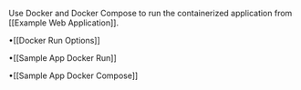 Use Docker and Docker Compose to run the containerized application from [[Example Web Application]].

•[[Docker Run Options]]

•[[Sample App Docker Run]]

•[[Sample App Docker Compose]]